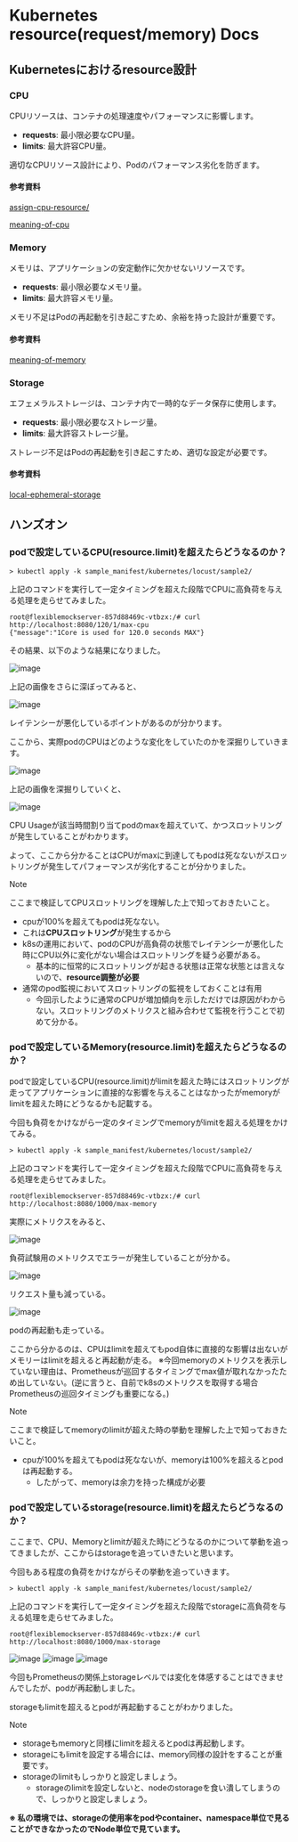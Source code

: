 # Kubernetes resource(request/memory) Docs

## Kubernetesにおけるresource設計

### CPU

CPUリソースは、コンテナの処理速度やパフォーマンスに影響します。

- **requests**: 最小限必要なCPU量。
- **limits**: 最大許容CPU量。

適切なCPUリソース設計により、Podのパフォーマンス劣化を防ぎます。

#### 参考資料

[assign-cpu-resource/](https://kubernetes.io/ja/docs/tasks/configure-pod-container/assign-cpu-resource/)

[meaning-of-cpu](https://kubernetes.io/ja/docs/concepts/configuration/manage-resources-containers/?utm_source=chatgpt.com#meaning-of-cpu)

### Memory

メモリは、アプリケーションの安定動作に欠かせないリソースです。

- **requests**: 最小限必要なメモリ量。
- **limits**: 最大許容メモリ量。

メモリ不足はPodの再起動を引き起こすため、余裕を持った設計が重要です。

#### 参考資料

[meaning-of-memory](https://kubernetes.io/ja/docs/concepts/configuration/manage-resources-containers/?utm_source=chatgpt.com#meaning-of-memory)

### Storage

エフェメラルストレージは、コンテナ内で一時的なデータ保存に使用します。

- **requests**: 最小限必要なストレージ量。
- **limits**: 最大許容ストレージ量。

ストレージ不足はPodの再起動を引き起こすため、適切な設定が必要です。

#### 参考資料

[local-ephemeral-storage](https://kubernetes.io/ja/docs/concepts/configuration/manage-resources-containers/?utm_source=chatgpt.com#local-ephemeral-storage)

## ハンズオン

### podで設定しているCPU(resource.limit)を超えたらどうなるのか？

```
> kubectl apply -k sample_manifest/kubernetes/locust/sample2/
```

上記のコマンドを実行して一定タイミングを超えた段階でCPUに高負荷を与える処理を走らせてみました。

```
root@flexiblemockserver-857d88469c-vtbzx:/# curl http://localhost:8080/120/1/max-cpu
{"message":"1Core is used for 120.0 seconds MAX"}
```

その結果、以下のような結果になりました。

![image](./image/1.png)

上記の画像をさらに深ぼってみると、

![image](./image/2.png)

レイテンシーが悪化しているポイントがあるのが分かります。

ここから、実際podのCPUはどのような変化をしていたのかを深掘りしていきます。

![image](./image/3.png)

上記の画像を深掘りしていくと、

![image](./image/4.png)

CPU Usageが該当時間割り当てpodのmaxを超えていて、かつスロットリングが発生していることがわかります。

よって、ここから分かることはCPUがmaxに到達してもpodは死なないがスロットリングが発生してパフォーマンスが劣化することが分かりました。

> [!NOTE]
> ここまで検証してCPUスロットリングを理解した上で知っておきたいこと。
> * cpuが100%を超えてもpodは死なない。
>  * これは**CPUスロットリング**が発生するから
> * k8sの運用において、podのCPUが高負荷の状態でレイテンシーが悪化した時にCPU以外に変化がない場合はスロットリングを疑う必要がある。
>   * 基本的に恒常的にスロットリングが起きる状態は正常な状態とは言えないので、**resource調整が必要**
> * 通常のpod監視においてスロットリングの監視をしておくことは有用
>   * 今回示したように通常のCPUが増加傾向を示しただけでは原因がわからない。スロットリングのメトリクスと組み合わせて監視を行うことで初めて分かる。


### podで設定しているMemory(resource.limit)を超えたらどうなるのか？

podで設定しているCPU(resource.limit)がlimitを超えた時にはスロットリングが走ってアプリケーションに直接的な影響を与えることはなかったがmemoryがlimitを超えた時にどうなるかも記載する。

今回も負荷をかけながら一定のタイミングでmemoryがlimitを超える処理をかけてみる。

```
> kubectl apply -k sample_manifest/kubernetes/locust/sample2/
```

上記のコマンドを実行して一定タイミングを超えた段階でCPUに高負荷を与える処理を走らせてみました。

```
root@flexiblemockserver-857d88469c-vtbzx:/# curl http://localhost:8080/1000/max-memory
```

実際にメトリクスをみると、

![image](./image/5.png)

負荷試験用のメトリクスでエラーが発生していることが分かる。

![image](./image/6.png)

リクエスト量も減っている。

![image](./image/7.png)

podの再起動も走っている。

ここから分かるのは、CPUはlimitを超えてもpod自体に直接的な影響は出ないがメモリーはlimitを超えると再起動が走る。
※今回memoryのメトリクスを表示していない理由は、Prometheusが巡回するタイミングでmax値が取れなかったため出していない。(逆に言うと、自前でk8sのメトリクスを取得する場合Prometheusの巡回タイミングも重要になる。)

> [!NOTE]
> ここまで検証してmemoryのlimitが超えた時の挙動を理解した上で知っておきたいこと。
> * cpuが100%を超えてもpodは死なないが、memoryは100%を超えるとpodは再起動する。
>   * したがって、memoryは余力を持った構成が必要

### podで設定しているstorage(resource.limit)を超えたらどうなるのか？

ここまで、CPU、Memoryとlimitが超えた時にどうなるのかについて挙動を追ってきましたが、ここからはstorageを追っていきたいと思います。

今回もある程度の負荷をかけながらその挙動を追っていきます。

```
> kubectl apply -k sample_manifest/kubernetes/locust/sample2/
```

上記のコマンドを実行して一定タイミングを超えた段階でstorageに高負荷を与える処理を走らせてみました。

```
root@flexiblemockserver-857d88469c-vtbzx:/# curl http://localhost:8080/1000/max-storage
```

![image](./image/8.png)
![image](./image/9.png)
![image](./image/10.png)

今回もPrometheusの関係上storageレベルでは変化を体感することはできませんでしたが、podが再起動しました。

storageもlimitを超えるとpodが再起動することがわかりました。

> [!NOTE]
> * storageもmemoryと同様にlimitを超えるとpodは再起動します。
>  * storageにもlimitを設定する場合には、memory同様の設計をすることが重要です。
> * storageのlimitもしっかりと設定しましょう。
>   * storageのlimitを設定しないと、nodeのstorageを食い潰してしまうので、しっかりと設定しましょう。

**※ 私の環境では、storageの使用率をpodやcontainer、namespace単位で見ることができなかったのでNode単位で見ています。**

